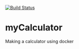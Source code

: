 [![Build Status](https://travis-ci.com/mkm99/myCalculator.svg?branch=master)](https://travis-ci.com/mkm99/myCalculator)

# myCalculator
Making a calculator using docker
